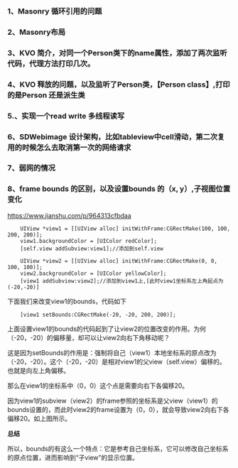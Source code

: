 ### 1、Masonry 循环引用的问题

### 2、Masonry布局

### 3、KVO 简介，对同一个Person类下的name属性，添加了两次监听代码，代理方法打印几次。

### 4、KVO 释放的问题，以及监听了Person类，【Person class】,打印的是Person 还是派生类

### 5.、实现一个read write 多线程读写

### 6、SDWebimage 设计架构，比如tableview中cell滑动，第二次复用的时候怎么去取消第一次的网络请求

### 7、弱网的情况

### 8、frame bounds 的区别，以及设置bounds 的（x, y）,子视图位置变化

https://www.jianshu.com/p/964313cfbdaa

```objc
    UIView *view1 = [[UIView alloc] initWithFrame:CGRectMake(100, 100, 200, 200)];
    view1.backgroundColor = [UIColor redColor];
    [self.view addSubview:view1];//添加到self.view
 
    UIView *view2 = [[UIView alloc] initWithFrame:CGRectMake(0, 0, 100, 100)];
    view2.backgroundColor = [UIColor yellowColor];
    [view1 addSubview:view2];//添加到view1上,[此时view1坐标系左上角起点为(-20,-20)]
```

下面我们来改变view1的bounds，代码如下

```objc
    [view1 setBounds:CGRectMake(-20, -20, 200, 200)];
```

上面设置view1的bounds的代码起到了让view2的位置改变的作用。为何（-20，-20）的偏移量，却可以让view2向右下角移动呢？

这是因为setBounds的作用是：强制将自己（view1）本地坐标系的原点改为（-20，-20）。这个（-20，-20）是相对view1的父view（self.view）偏移的。也就是向左上角偏移。

那么在view1的坐标系中（0，0）这个点是需要向右下各偏移20。

因为view1的subview（view2）的frame参照的坐标系是父view（view1）的bounds设置的，而此时view2的frame设置为（0，0），就会导致view2向右下各偏移20。如上图所示。

**总结**

所以，bounds的有这么一个特点：它是参考自己坐标系，它可以修改自己坐标系的原点位置，进而影响到“子view”的显示位置。
